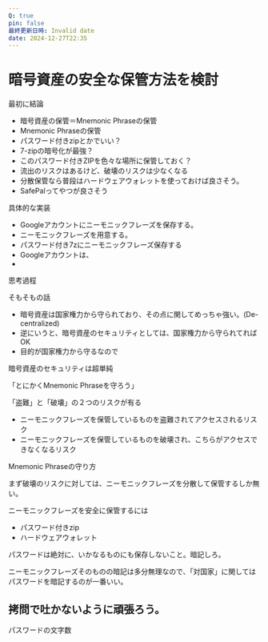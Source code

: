 ```yaml
---
Q: true
pin: false
最終更新日時: Invalid date
date: 2024-12-27T22:35
---
```

# 暗号資産の安全な保管方法を検討

最初に結論

- 暗号資産の保管＝Mnemonic Phraseの保管  
- Mnemonic Phraseの保管  
- パスワード付きzipとかでいい？  
- 7-zipの暗号化が最強？  
- このパスワード付きZIPを色々な場所に保管しておく？  
- 流出のリスクはあるけど、破壊のリスクは少なくなる  
- 分散保管なら普段はハードウェアウォレットを使っておけば良さそう。  
- SafePalってやつが良さそう  

具体的な実装

- Googleアカウントにニーモニックフレーズを保存する。  
- ニーモニックフレーズを用意する。  
- パスワード付き7zにニーモニックフレーズ保存する  
- Googleアカウントは、  
-  

思考過程

そもそもの話

- 暗号資産は国家権力から守られており、その点に関してめっちゃ強い。(De-centralized)  
- 逆にいうと、暗号資産のセキュリティとしては、国家権力から守られてればOK  
- 目的が国家権力から守るなので  

暗号資産のセキュリティは超単純

「とにかくMnemonic Phraseを守ろう」

「盗難」と「破壊」の２つのリスクが有る

- ニーモニックフレーズを保管しているものを盗難されてアクセスされるリスク  
- ニーモニックフレーズを保管しているものを破壊され、こちらがアクセスできなくなるリスク  

Mnemonic Phraseの守り方

まず破壊のリスクに対しては、ニーモニックフレーズを分散して保管するしか無い。

ニーモニックフレーズを安全に保管するには

- パスワード付きzip  
- ハードウェアウォレット  

パスワードは絶対に、いかなるものにも保存しないこと。暗記しろ。

ニーモニックフレーズそのものの暗記は多分無理なので、「対国家」に関してはパスワードを暗記するのが一番いい。

## 拷問で吐かないように頑張ろう。

パスワードの文字数